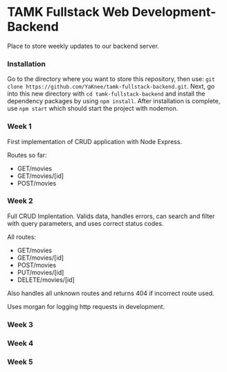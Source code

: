 # TAMK Fullstack Web Development- Backend
Place to store weekly updates to our backend server.

### Installation
Go to the directory where you want to store this repository, then use: `git clone https://github.com/YaKnee/tamk-fullstack-backend.git`. Next, go into this new directory with `cd tamk-fullstack-backend` and install the dependency packages by using `npm install`. After installation is complete, use `npm start` which should start the project with nodemon.

### Week 1
First implementation of CRUD application with Node Express.

Routes so far:
- GET/movies
- GET/movies/[id]
- POST/movies


### Week 2
Full CRUD Implentation. Valids data, handles errors, can search and filter with query parameters, and uses correct status codes.

All routes:
- GET/movies
- GET/movies/[id]
- POST/movies
- PUT/movies/[id]
- DELETE/movies/[id]

Also handles all unknown routes and returns 404 if incorrect route used.

Uses morgan for logging http requests in development.

### Week 3

### Week 4

### Week 5
